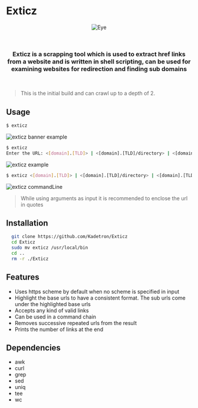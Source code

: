 
# Exticz
<p align="center">
  <img src="https://i.imgur.com/MR3iQ0k.jpg" alt="Eye"/>
</p>
<br>
<h3 align="center">Exticz is a scrapping tool which is used to extract href links from a website and is written in shell scripting, can be used for examining websites for redirection and finding sub domains </h3>
<br>

>This is the initial build and can crawl up to a depth of 2.
## Usage
```bash
$ exticz
```
![exticz banner example](https://i.imgur.com/GpkaWhn.png)
<br>

```bash
$ exticz
Enter the URL: <[domain].[TLD]> | <[domain].[TLD]/directory> | <[domain].[TLD]/directory?key=value>
```
![exticz example](https://i.imgur.com/uAgXPxW.png)
<br>

```bash
$ exticz <[domain].[TLD]> | <[domain].[TLD]/directory> | <[domain].[TLD]/directory?key=value>
```
![exticz commandLine](https://i.imgur.com/cPGH54G.png)

> While using arguments as input it is recommended to enclose the url in quotes
## Installation
```bash
  git clone https://github.com/Kadetron/Exticz  
  cd Exticz
  sudo mv exticz /usr/local/bin
  cd ..
  rm -r ./Exticz
```
    
## Features

- Uses https scheme by default when no scheme is specified in input
- Highlight the base urls to have a consistent format. The sub urls come under the highlighted base urls
- Accepts any kind of valid links
- Can be used in a command chain
- Removes successive repeated urls from the result
- Prints the number of links at the end

## Dependencies
- awk
- curl
- grep
- sed
- uniq
- tee
- wc
